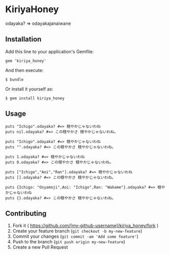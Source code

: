 # KiriyaHoney

odayaka? => odayakajanaiwane

## Installation

Add this line to your application's Gemfile:

    gem 'kiriya_honey'

And then execute:

    $ bundle

Or install it yourself as:

    $ gem install kiriya_honey

## Usage

	puts "Ichigo".odayaka? #=> 穏やかじゃないわね
	puts nil.odayaka? #=> この穏やかさ 穏やかじゃないわね。

	puts "Ichigo".odayaka? #=> 穏やかじゃないわね
    puts "".odayaka? #=> この穏やかさ 穏やかじゃないわね。

    puts 1.odayaka? #=> 穏やかじゃないわね
    puts 0.odayaka? #=> この穏やかさ 穏やかじゃないわね。

    puts ["Ichigo","Aoi","Ran"].odayaka? #=> 穏やかじゃないわね
    puts [].odayaka? #=> この穏やかさ 穏やかじゃないわね。

    puts {Ichigo: "Osyamoji",Aoi: "Ichigo",Ran: "Wakame"}.odayaka? #=> 穏やかじゃないわね
    puts {}.odayaka? #=> この穏やかさ 穏やかじゃないわね。

## Contributing

1. Fork it ( https://github.com/[my-github-username]/kiriya_honey/fork )
2. Create your feature branch (`git checkout -b my-new-feature`)
3. Commit your changes (`git commit -am 'Add some feature'`)
4. Push to the branch (`git push origin my-new-feature`)
5. Create a new Pull Request
